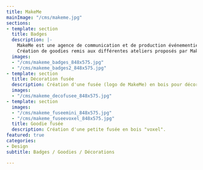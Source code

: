 ```yaml
---
title: MakeMe
mainImage: "/cms/makeme.jpg"
sections:
- template: section
  title: Badges
  description: |-
    MakeMe est une agence de communication et de production événementielle spécialisée dans le mouvement des Makers et la démocratisation des usages numériques. En 2018, j'ai participé à l'organisation de MakeMeFest Angers.
    Création de goodies remis aux différentes ateliers proposés par MakeMe lors de l'évènement.
  images:
  - "/cms/makeme_badges_848x575.jpg"
  - "/cms/makeme_badges2_848x575.jpg"
- template: section
  title: Décoration fusée
  description: Création d'une fusée (logo de MakeMe) en bois pour décorer les ateliers.
  images:
  - "/cms/makeme_decofusee_848x575.jpg"
- template: section
  images:
  - "/cms/makeme_fuseemini_848x575.jpg"
  - "/cms/makeme_fuseevoxel_848x575.jpg"
  title: Goodie fusée
  description: Création d'une petite fusée en bois "voxel".
featured: true
categories:
- Design
subtitle: Badges / Goodies / Décorations

---
```

